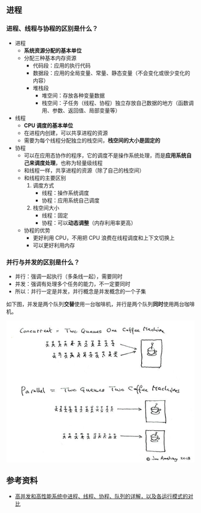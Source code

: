 ## 进程

### 进程、线程与协程的区别是什么？

- 进程
    - **系统资源分配的基本单位**
    - 分配三种基本内存资源
        - 代码段：应用的执行代码
        - 数据段：应用的全局变量、常量、静态变量（不会变化或很少变化的内容）
        - 堆栈段
            - 堆空间：存放各种变量数据
            - 栈空间：子任务（线程、协程）独立存放自己数据的地方（函数调用、参数、返回值、局部变量等）
- 线程
    - **CPU 调度的基本单位**
    - 在进程内创建，可以共享进程的资源
    - 需要为每个线程分配独立的栈空间，**栈空间的大小是固定的**
- 协程
    - 可以在应用态协作的程序，它的调度不是操作系统处理，而是**应用系统自己来调度处理**，也称为轻量级线程
    - 和线程一样，共享进程的资源（除了自己的栈空间）
    - 和线程的主要区别
        1. 调度方式
            - 线程：操作系统调度
            - 协程：应用系统自己调度
        2. 栈空间大小
            - 线程：固定
            - 协程：可以**动态调整**（内存利用率更高）
    - 协程的优势
        - 更好利用 CPU，不用把 CPU 浪费在线程调度和上下文切换上
        - 可以更好利用内存

### 并行与并发的区别是什么？

- 并行：强调一起执行（多条线一起），需要同时
- 并发：强调有处理多个任务的能力，不一定要同时
- 所以：并行一定是并发，并行概念是并发概念的一个子集

如下图，并发是两个队列**交替**使用一台咖啡机，并行是两个队列**同时**使用两台咖啡机。

![并行与并发](/img/os/concurrent-parallel.jpg)

## 参考资料

- [高并发和高性能系统中进程、线程、协程、队列的详解，以及各运行模式的对比](https://www.imooc.com/article/31751)

